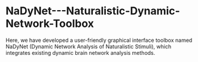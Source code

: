# NaDyNet---Naturalistic-Dynamic-Network-Toolbox
Here, we have developed a user-friendly graphical interface toolbox named NaDyNet (Dynamic Network Analysis of Naturalistic Stimuli), which integrates existing dynamic brain network analysis methods. 
